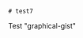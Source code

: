                                                                                                                                                                                                                                                                                                                                                                                                                                                                                    # test7
Test "graphical-gist"